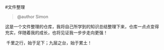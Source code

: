 #文件整理

> @author Simon	

​	这是一个文件整理的仓库，我将自己所学到的知识总结整理下来，仓库一点点变得充实，伴随着我的成长，也将见证我一步步走向更强！

​	千里之行，始于足下；九层之台，始于累土！
